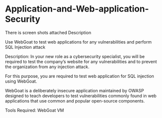 # Application-and-Web-application-Security
There is screen shots attached
Description

Use WebGoat to test web applications for any vulnerabilities and perform SQL Injection attack

Description: In your new role as a cybersecurity specialist, you will be required to test the company’s website for any vulnerabilities and to prevent the organization from any injection attack.

For this purpose, you are required to test web application for SQL injection using WebGoat.

WebGoat is a deliberately insecure application maintained by OWASP designed to teach developers to test vulnerabilities commonly found in web applications that use common and popular open-source components.

Tools Required: WebGoat VM
